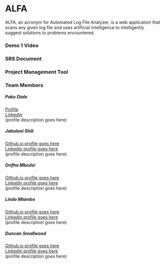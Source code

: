 # ALFA

ALFA, an acronym for Automated Log File Analyzer, is a web application that scans any given log file and uses artificial intelligence to intelligently suggest solutions to problems encountered.

### Demo 1 Video
### SRS Document 
### Project Management Tool
### Team Members
##### _Pako Diale_
[Profile](https://pkdiale671.github.io/)  
[Linkedin](https://www.linkedin.com/in/pako-diale-53b27a1a9/)  
(profile description goes here)

##### _Jabulani Shili_
[Github.io profile goes here](github.com)  
[Linkedin profile goes here](linkedin.com)  
(profile description goes here)

##### _Orifha Mbedzi_
[Github.io profile goes here](github.com)  
[Linkedin profile goes here](linkedin.com)  
(profile description goes here)

##### _Lindo Mlambo_
[Github.io profile goes here](github.com)  
[Linkedin profile goes here](linkedin.com)  
(profile description goes here)

##### _Duncan Smallwood_
[Github.io profile goes here](github.com)  
[Linkedin profile goes here](linkedin.com)  
(profile description goes here)




